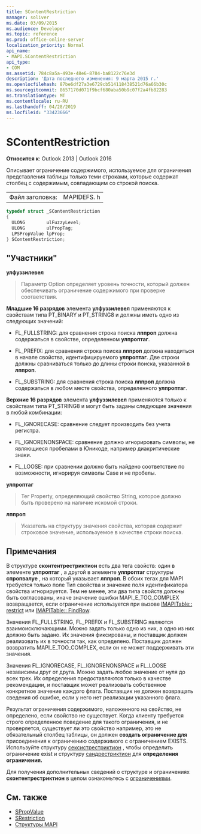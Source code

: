```yaml
---
title: SContentRestriction
manager: soliver
ms.date: 03/09/2015
ms.audience: Developer
ms.topic: reference
ms.prod: office-online-server
localization_priority: Normal
api_name:
- MAPI.SContentRestriction
api_type:
- COM
ms.assetid: 784c8a5a-493e-48e6-8784-ba8122c76e3d
description: 'Дата последнего изменения: 9 марта 2015 г.'
ms.openlocfilehash: 87be6df27a3e6729cb514118438521d76a66b30c
ms.sourcegitcommit: 8657170d071f9bcf680aba50b9c07f2a4fb82283
ms.translationtype: MT
ms.contentlocale: ru-RU
ms.lasthandoff: 04/28/2019
ms.locfileid: "33423666"
---
```

# <a name="scontentrestriction"></a>SContentRestriction
 
**Относится к**: Outlook 2013 | Outlook 2016 
  
Описывает ограничение содержимого, используемое для ограничения представления таблицы только теми строками, которые содержат столбец с содержимым, совпадающим со строкой поиска. 
  
|||
|:-----|:-----|
|Файл заголовка:  <br/> |MAPIDEFS. h  <br/> |
   
```cpp
typedef struct _SContentRestriction
{
  ULONG        ulFuzzyLevel;
  ULONG        ulPropTag;
  LPSPropValue lpProp;
} SContentRestriction;

```

## <a name="members"></a>"Участники"

**улфуззилевел**
  
> Параметр Option определяет уровень точности, который должен обеспечивать ограничение содержимого при проверке соответствия.
    
   **Младшие 16 разрядов** элемента **улфуззилевел** применяются к свойствам типа PT_BINARY и PT_STRING8 и должны иметь одно из следующих значений: 
    
   - FL_FULLSTRING: для сравнения строка поиска **лппроп** должна содержаться в свойстве, определенном **улпроптаг**.
        
   - FL_PREFIX: для сравнения строка поиска **лппроп** должна находиться в начале свойства, идентифицируемого **улпроптаг**. Две строки должны сравниваться только до длины строки поиска, указанной в **лппроп**. 
        
   - FL_SUBSTRING: для сравнения строка поиска **лппроп** должна содержаться в любом месте свойства, определенного **улпроптаг**. 
        
   **Верхние 16 разрядов** элемента **улфуззилевел** применяются только к свойствам типа PT_STRING8 и могут быть заданы следующие значения в любой комбинации: 
        
   - FL_IGNORECASE: сравнение следует производить без учета регистра. 
        
   - FL_IGNORENONSPACE: сравнение должно игнорировать символы, не являющиеся пробелами в Юникоде, например диакритические знаки. 
        
   - FL_LOOSE: при сравнении должно быть найдено соответствие по возможности, игнорируя символы Case и не пробелы. 
    
**улпроптаг**
  
> Тег Property, определяющий свойство String, которое должно быть проверено на наличие искомой строки. 
    
**лппроп**
  
> Указатель на структуру значения свойства, которая содержит строковое значение, используемое в качестве строки поиска.
    
## <a name="remarks"></a>Примечания

В структуре **сконтентрестриктион** есть два тега свойств: один в элементе **улпроптаг** , а другой в элементе **улпроптаг** структуры **спропвалуе** , на который указывает **лппроп**. В обоих тегах для MAPI требуется только поле Тип свойства и значение поля идентификатора свойства игнорируется. Тем не менее, эти два типа свойств должны быть согласованы, иначе значение ошибки MAPI_E_TOO_COMPLEX возвращается, если ограничение используется при вызове [IMAPITable:: restrict](imapitable-restrict.md) или [IMAPITable:: FindRow](imapitable-findrow.md). 
  
Значения FL_FULLSTRING, FL_PREFIX и FL_SUBSTRING являются взаимоисключающими. Можно задать только одно из них, а одно из них должно быть задано. Их значения фиксированы, и поставщик должен реализовать их в точности так, как определено. Поставщик должен возвратить MAPI_E_TOO_COMPLEX, если он не может поддерживать эти значения. 
  
Значения FL_IGNORECASE, FL_IGNORENONSPACE и FL_LOOSE независимы друг от друга. Можно задать любое значение от нуля до всех трех. Их определения предоставляются только в качестве рекомендации, и поставщик может реализовать собственное конкретное значение каждого флага. Поставщик не должен возвращать сведения об ошибке, если у него нет реализации указанного флага. 
  
Результат ограничения содержимого, наложенного на свойство, не определено, если свойство не существует. Когда клиенту требуется строго определенное поведение для такого ограничения, и не проверяется, существует ли это свойство например, это не обязательный столбец таблицы, он должен **создать ограничение для** присоединения к ограничению содержимого с ограничением EXISTS. Используйте структуру [сексистрестриктион](sexistrestriction.md) , чтобы определить ограничение exist и структуру [сандрестриктион](sandrestriction.md) для **определения ограничения.** 
  
Для получения дополнительных сведений о структуре и ограничениях **сконтентрестриктион** в целом ознакомьтесь с [ограничениями](about-restrictions.md).
  
## <a name="see-also"></a>См. также

- [SPropValue](spropvalue.md)
- [SRestriction](srestriction.md)
- [Структуры MAPI](mapi-structures.md)

